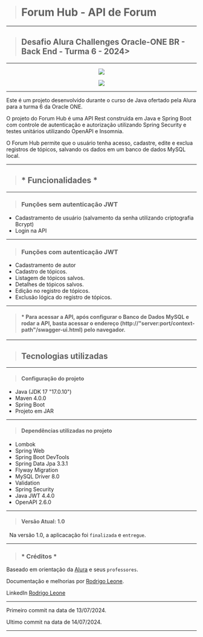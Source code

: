 > # Forum Hub - API de Forum 
---
> ## Desafio Alura Challenges Oracle-ONE BR - Back End - Turma 6 - 2024> 
---

<p align="center">
   <img src="https://img.shields.io/badge/ STATUS-LANÇADO (desenvolvido)-brightgreen"/>
</p>
<p align="center">
   <img src="https://img.shields.io/badge/ STATUS-VERSÃO 1.0-brightgreen"/>
</p>

---
Este é um projeto desenvolvido durante o curso de Java ofertado pela Alura para a turma 6 da Oracle ONE.

O projeto do Forum Hub é uma API Rest construída em Java e Spring Boot com controle de autenticação e autorização utilizando Spring Security e testes unitários utilizando OpenAPI e Insomnia.

O Forum Hub permite que o usuário tenha acesso, cadastre, edite e exclua registros de tópicos, salvando os dados em um banco de dados MySQL local.

---

> ## * Funcionalidades *
---
> ### Funções sem autenticação JWT
- Cadastramento de usuário (salvamento da senha utilizando criptografia Bcrypt)
- Login na API
---
> ### Funções com autenticação JWT
- Cadastramento de autor
- Cadastro de tópicos.
- Listagem de tópicos salvos.
- Detalhes de tópicos salvos.
- Edição no registro de tópicos.
- Exclusão lógica do registro de tópicos.
---
>#### * Para acessar a API, após configurar o Banco de Dados MySQL e rodar a API, basta acessar o endereço (http://"server:port/context-path"/swagger-ui.html) pelo navegador.
---
> ## Tecnologias utilizadas
---
> #### Configuração do projeto
- Java (JDK 17 "17.0.10")
- Maven 4.0.0
- Spring Boot
- Projeto em JAR
---
> #### Dependências utilizadas no projeto
- Lombok
- Spring Web
- Spring Boot DevTools
- Spring Data Jpa 3.3.1
- Flyway Migration
- MySQL Driver 8.0
- Validation
- Spring Security
- Java JWT 4.4.0
- OpenAPI 2.6.0
---
> #### Versão Atual: 1.0
&nbsp;
Na versão 1.0, a aplicacação foi `finalizada` e `entregue`.

---
> ### * Créditos *
Baseado em orientação da [Alura](https://www.alura.com.br/) e seus `professores`.

Documentação e melhorias por [Rodrigo Leone](https://github.com/Rodrigo-Leone).

LinkedIn [Rodrigo Leone](https://www.linkedin.com/in/rodrigo-leone/)

---
Primeiro commit na data de 13/07/2024.

Ultimo commit na data de 14/07/2024.

---
